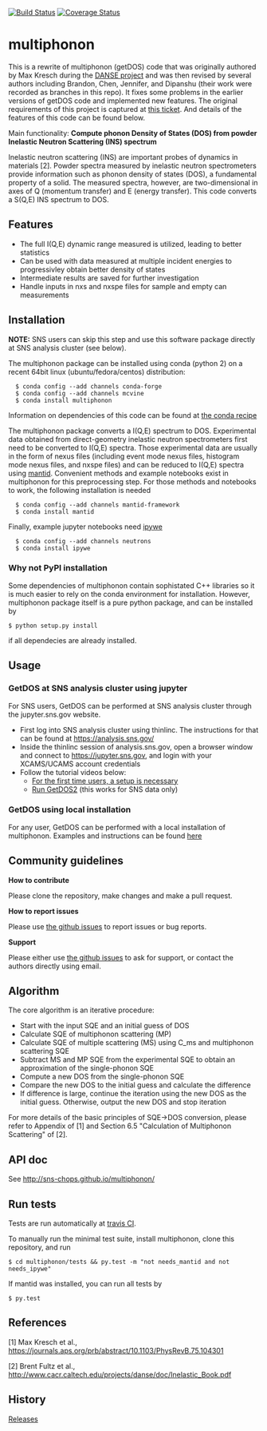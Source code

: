 [![Build Status](https://travis-ci.org/sns-chops/multiphonon.svg?branch=master)](https://travis-ci.org/sns-chops/multiphonon) 
[![Coverage Status](https://coveralls.io/repos/github/sns-chops/multiphonon/badge.svg?branch=master)](https://coveralls.io/github/sns-chops/multiphonon?branch=master)

# multiphonon
This is a rewrite of multiphonon (getDOS) code that was originally authored by 
Max Kresch during the [DANSE project](http://danse.us/) and
was then revised by several authors including Brandon, Chen, Jennifer, and Dipanshu
(their work were recorded as branches in this repo). 
It fixes some problems in the earlier versions of getDOS code and implemented new features.
The original requirements of this project is captured at [this ticket](https://github.com/sns-chops/multiphonon/issues/32).
And details of the features of this code can be found below.

Main functionality: **Compute phonon Density of States (DOS) from powder Inelastic Neutron Scattering (INS) spectrum**

Inelastic neutron scattering (INS) are important probes of dynamics in materials [2].  Powder spectra measured by inelastic neutron spectrometers provide information such as phonon density of states (DOS), a fundamental property of a solid.
The measured spectra, however, are two-dimensional in axes of Q (momentum transfer) and E (energy transfer).
This code converts a S(Q,E) INS spectrum to DOS.

## Features

* The full I(Q,E) dynamic range measured is utilized, leading to better statistics
* Can be used with data measured at multiple incident energies to progressivley obtain better density of states
* Intermediate results are saved for further investigation
* Handle inputs in nxs and nxspe files for sample and empty can measurements

## Installation

**NOTE:** SNS users can skip this step and use this software package directly at SNS analysis cluster (see below). 

The multiphonon package can be installed using conda (python 2) on a recent 64bit linux (ubuntu/fedora/centos) distribution:

      $ conda config --add channels conda-forge
      $ conda config --add channels mcvine
      $ conda install multiphonon

Information on dependencies of this code can be found at [the conda recipe](/conda-recipe/meta.yaml)

The multiphonon package converts a I(Q,E) spectrum to DOS.
Experimental data obtained from direct-geometry inelastic neutron spectrometers first need to
be converted to I(Q,E) spectra.
Those experimental data are usually in the form of nexus files
(including event mode nexus files, histogram mode nexus files,
and nxspe files) and can be reduced to I(Q,E) spectra using [mantid](http://mantidproject.org).
Convenient methods and example notebooks exist in multiphonon for this preprocessing step.
For those methods and notebooks to work, the following installation is needed

      $ conda config --add channels mantid-framework
      $ conda install mantid

Finally, example jupyter notebooks need [ipywe](https://github.com/scikit-beam/ipywe)

      $ conda config --add channels neutrons
      $ conda install ipywe

### Why not PyPI installation
Some dependencies of multiphonon contain sophistated C++ libraries so it is much easier to rely
on the conda environment for installation. However, multiphonon package itself is a pure python package,
and can be installed by

    $ python setup.py install
    
if all dependecies are already installed.

## Usage

### GetDOS at SNS analysis cluster using jupyter 
For SNS users, GetDOS can be performed at SNS analysis cluster through the jupyter.sns.gov website.
* First log into SNS analysis cluster using thinlinc. The instructions for that can be found at https://analysis.sns.gov/
* Inside the thinlinc session of analysis.sns.gov, open a browser window and connect to https://jupyter.sns.gov, and login with your XCAMS/UCAMS account credentials
* Follow the tutorial videos below:
  - [For the first time users, a setup is necessary](https://www.youtube.com/embed/5XOX8RdHBnQ?start=0&end=36&version=3)
  - [Run GetDOS2](https://www.youtube.com/embed/uTEEyifpG-k) (this works for SNS data only)

### GetDOS using local installation
For any user, GetDOS can be performed with a local installation of multiphonon.
Examples and instructions can be found [here](/examples)

## Community guidelines

**How to contribute**

Please clone the repository, make changes and make a pull request.

**How to report issues**

Please use [the github issues](https://github.com/sns-chops/multiphonon/issues) to report issues or bug reports.

**Support**

Please either use [the github issues](https://github.com/sns-chops/multiphonon/issues) to ask for support, or contact the authors directly using email.


## Algorithm
The core algorithm is an iterative procedure:
- Start with the input SQE and an initial guess of DOS
- Calculate SQE of multiphonon scattering (MP)
- Calculate SQE of multiple scattering (MS) using C\_ms and multiphonon scattering SQE
- Subtract MS and MP SQE from the experimental SQE to obtain an approximation of the single-phonon SQE
- Compute a new DOS from the single-phonon SQE
- Compare the new DOS to the initial guess and calculate the difference
- If difference is large, continue the iteration using the new DOS as the initial guess. Otherwise, output the new DOS and stop iteration

For more details of the basic principles of SQE->DOS conversion, please refer to Appendix of [1] and Section 6.5 "Calculation of Multiphonon Scattering" of [2].

## API doc
See http://sns-chops.github.io/multiphonon/

## Run tests
Tests are run automatically at [travis CI](https://travis-ci.org/sns-chops/multiphonon/builds). 

To manually run the minimal test suite, install multiphonon, clone this repository, and run

    $ cd multiphonon/tests && py.test -m "not needs_mantid and not needs_ipywe"

If mantid was installed, you can run all tests by

    $ py.test

## References
[1] Max Kresch et al., https://journals.aps.org/prb/abstract/10.1103/PhysRevB.75.104301

[2] Brent Fultz et al., http://www.cacr.caltech.edu/projects/danse/doc/Inelastic_Book.pdf

## History
[Releases](https://github.com/sns-chops/multiphonon/releases)
